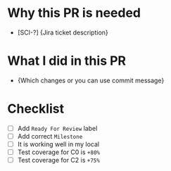 # Why this PR is needed

- [SCI-?] {Jira ticket description}

# What I did in this PR

- {Which changes or you can use commit message}

# Checklist

- [ ] Add `Ready For Review` label
- [ ] Add correct `Milestone`
- [ ] It is working well in my local
- [ ] Test coverage for C0 is `+80%`
- [ ] Test coverage for C2 is `+75%`
